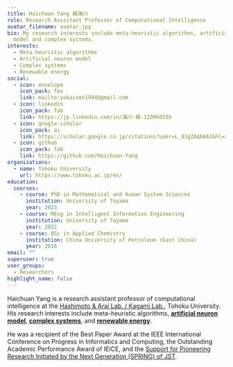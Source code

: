 ```yaml
---
title: Haichuan Yang 楊海川
role: Research Assistant Professor of Computational Intelligence
avatar_filename: avatar.jpg
bio: My research interests include meta-heuristic algorithms, artificial neuron
  model and complex systems.
interests:
  - Meta-heuristic algorithms
  - Artificial neuron model
  - Complex systems
  - Renewable energy
social:
  - icon: envelope
    icon_pack: fas
    link: mailto:yokaisen1994@gmail.com
  - icon: linkedin
    icon_pack: fab
    link: https://jp.linkedin.com/in/海川-楊-11096025b
  - icon: google-scholar
    icon_pack: ai
    link: https://scholar.google.co.jp/citations?user=L_dJgZAAAAAJ&hl=zh-CN
  - icon: github
    icon_pack: fab
    link: https://github.com/Haichuan-Yang
organizations:
  - name: Tohoku University
    url: https://www.tohoku.ac.jp/en/
education:
  courses:
    - course: PhD in Mathematical and Human System Sciences
      institution: University of Toyama
      year: 2023
    - course: MEng in Intelligent Information Engineering
      institution: University of Toyama
      year: 2022
    - course: BSc in Applied Chemistry
      institution: China University of Petroleum (East China)
      year: 2016
email: ""
superuser: true
user_groups:
  - Researchers
highlight_name: false
---
```

Haichuan Yang is a research assistant professor of computational intelligence at the [Hashimoto & Arai Lab. / Kagami Lab.](http://www.ic.is.tohoku.ac.jp/ja/), Tohoku University. His research interests include meta-heuristic algorithms, **[artificial neuron model](https://velvety-frangollo-5d54c2.netlify.app/event/optimization-and-application-of-dendritic-neuron-model/)**,  **[complex systems](https://velvety-frangollo-5d54c2.netlify.app/event/analyzing-metaheuristic-algorithm-structures-using-population-interaction-networks/)**, and **[renewable energy](https://velvety-frangollo-5d54c2.netlify.app/event/renewable-energy-engineering-optimization/)**. 

He was a recipient of the Best Paper Award at the IEEE International Conference on Progress in Informatics and Computing, the Outstanding Academic Performance Award of IEICE, and the [Support for Pioneering Research Initiated by the Next Generation (SPRING) of JST](https://promotion-research.ctg.u-toyama.ac.jp/spring-student/yang_r4/).